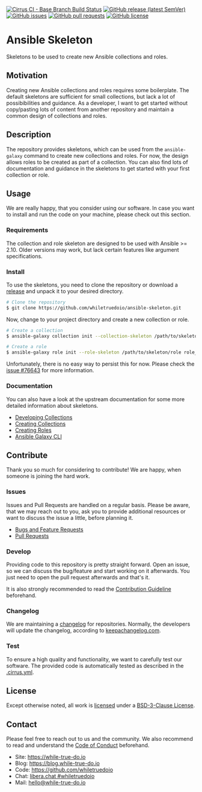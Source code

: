 <!--
reference: https://www.makeareadme.com/
reference: https://commonmark.org/
-->

[![Cirrus CI - Base Branch Build Status](https://img.shields.io/cirrus/github/whiletruedoio/ansible-skeleton?logo=Cirrus-ci)](https://cirrus-ci.com/github/whiletruedoio/ansible-skeleton)
[![GitHub release (latest SemVer)](https://img.shields.io/github/v/release/whiletruedoio/ansible-skeleton?logo=GitHub&label=Release&sort=semver)](https://github.com/whiletruedoio/ansible-skeleton/releases)
[![GitHub issues](https://img.shields.io/github/issues/whiletruedoio/ansible-skeleton)](https://github.com/whiletruedoio/ansible-skeleton/issues)
[![GitHub pull requests](https://img.shields.io/github/issues-pr/whiletruedoio/ansible-skeleton)](https://github.com/whiletruedoio/ansible-skeleton/pulls)
[![GitHub license](https://img.shields.io/github/license/whiletruedoio/ansible-skeleton)](https://github.com/whiletruedoio/ansible-skeleton/blob/main/LICENSE)

# Ansible Skeleton

Skeletons to be used to create new Ansible collections and roles.

## Motivation

Creating new Ansible collections and roles requires some boilerplate. The
default skeletons are sufficient for small collections, but lack a lot of
possibibilities and guidance. As a developer, I want to get started without
copy/pasting lots of content from another repository and maintain a common
design of collections and roles.

## Description

The repository provides skeletons, which can be used from the `ansible-galaxy`
command to create new collections and roles. For now, the design allows roles
to be created as part of a collection. You can also find lots of documentation
and guidance in the skeletons to get started with your first collection or
role.

## Usage

We are really happy, that you consider using our software. In case you want to
install and run the code on your machine, please check out this section.

### Requirements

The collection and role skeleton are designed to be used with Ansible >= 2.10.
Older versions may work, but lack certain features like argument specifications.

### Install

To use the skeletons, you need to clone the repository or download a
[release](https://github.com/whiletruedoio/ansible-skeleton/releases) and unpack
it to your desired directory.

```sh
# Clone the repository
$ git clone https://github.com/whiletruedoio/ansible-skeleton.git
```

Now, change to your project directory and create a new collection or role.

```sh
# Create a collection
$ ansible-galaxy collection init --collection-skeleton /path/to/skeleton/collection collection_name

# Create a role
$ ansible-galaxy role init --role-skeleton /path/to/skeleton/role role_name
```

Unfortunately, there is no easy way to persist this for now. Please check the
[issue #76643](https://github.com/ansible/ansible/issues/76643) for more
information.

### Documentation

You can also have a look at the upstream documentation for some more detailed
information about skeletons.

- [Developing Collections](https://docs.ansible.com/ansible/latest/dev_guide/developing_collections.html)
- [Creating Collections](https://docs.ansible.com/ansible/latest/dev_guide/developing_collections_creating.html)
- [Creating Roles](https://galaxy.ansible.com/docs/contributing/creating_role.html)
- [Ansible Galaxy CLI](https://docs.ansible.com/ansible/latest/cli/ansible-galaxy.html)

## Contribute

Thank you so much for considering to contribute! We are happy, when someone is
joining the hard work.

### Issues

Issues and Pull Requests are handled on a regular basis. Please be aware, that
we may reach out to you, ask you to provide additional resources or want to
discuss the issue a little, before planning it.

- [Bugs and Feature Requests](https://github.com/whiletruedoio/ansible-skeleton/issues)
- [Pull Requests](https://github.com/whiletruedoio/ansible-skeleton/pulls)

### Develop

Providing code to this repository is pretty straight forward. Open an issue,
so we can discuss the bug/feature and start working on it afterwards. You just
need to open the pull request afterwards and that's it.

It is also strongly recommended to read the
[Contribution Guideline](https://github.com/whiletruedoio/.github/blob/main/docs/CONTRIBUTING.md)
beforehand.

### Changelog

We are maintaining a [changelog](CHANGELOG.md) for repositories. Normally, the
developers will update the changelog, according to
[keepachangelog.com](https://keepachangelog.com/).

### Test

To ensure a high quality and functionality, we want to carefully test our
software. The provided code is automatically tested as described in the
[.cirrus.yml](.cirrus.yml).

## License

Except otherwise noted, all work is [licensed](LICENSE) under a
[BSD-3-Clause License](https://opensource.org/licenses/BSD-3-Clause).

## Contact

Please feel free to reach out to us and the community. We also recommend to read
and understand the
[Code of Conduct](https://github.com/whiletruedoio/.github/blob/main/docs/CODE_OF_CONDUCT.md)
beforehand.

- Site: <https://while-true-do.io>
- Blog: <https://blog.while-true-do.io>
- Code: <https://github.com/whiletruedoio>
- Chat: [libera.chat #whiletruedoio](https://web.libera.chat/gamja/#whiletruedo)
- Mail: [hello@while-true-do.io](mailto:hello@while-true-do.io)
